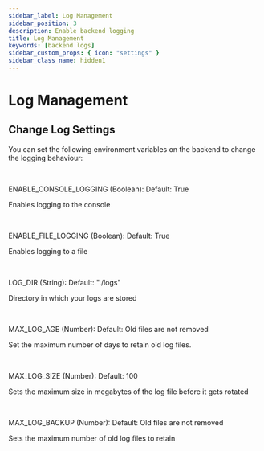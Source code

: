 ```yaml
---
sidebar_label: Log Management
sidebar_position: 3
description: Enable backend logging
title: Log Management
keywords: [backend logs]
sidebar_custom_props: { icon: "settings" }
sidebar_class_name: hidden1
---
```


# Log Management

## Change Log Settings

You can set the following environment variables on the backend to change the logging behaviour:

<br />

ENABLE_CONSOLE_LOGGING (Boolean):
Default: True

Enables logging to the console

<br />

ENABLE_FILE_LOGGING (Boolean):
Default: True

Enables logging to a file

<br />

LOG_DIR (String):
Default: "./logs"

Directory in which your logs are stored

<br />

MAX_LOG_AGE (Number):
Default: Old files are not removed

Set the maximum number of days to retain old log files.

<br />

MAX_LOG_SIZE (Number):
Default: 100

Sets the maximum size in megabytes of the log file before it gets rotated

<br />

MAX_LOG_BACKUP (Number):
Default: Old files are not removed

Sets the maximum number of old log files to retain
